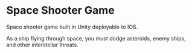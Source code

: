 # Space Shooter Game

Space shooter game built in Unity deployable to IOS.

As a ship flying through space, you must dodge asteroids, enemy ships, and other interstellar threats. 
